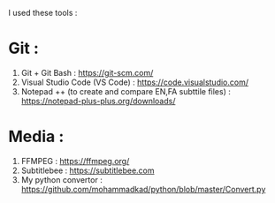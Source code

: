 I used these tools :

# Git :
1. Git + Git Bash : https://git-scm.com/
2. Visual Studio Code (VS Code) : https://code.visualstudio.com/
3. Notepad ++ (to create and compare EN,FA subttile files) : https://notepad-plus-plus.org/downloads/

# Media :
1. FFMPEG : https://ffmpeg.org/
2. Subtitlebee : https://subtitlebee.com
3. My python convertor : https://github.com/mohammadkad/python/blob/master/Convert.py
